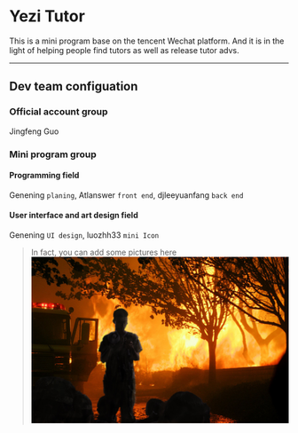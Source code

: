 # **Yezi Tutor**

This is a mini program base on the tencent Wechat platform. And it is in the light of helping people find tutors as well as release tutor advs.

---

## Dev team configuation

### Official account group

Jingfeng Guo

### Mini program group

#### Programming field

Genening `planing`, Atlanswer `front end`, djleeyuanfang `back end`

#### User interface and art design field

Genening `UI design`, luozhh33 `mini Icon`

> In fact, you can add some pictures here
![Text](.github/Miscellaneous/hellfighter.jpg)
